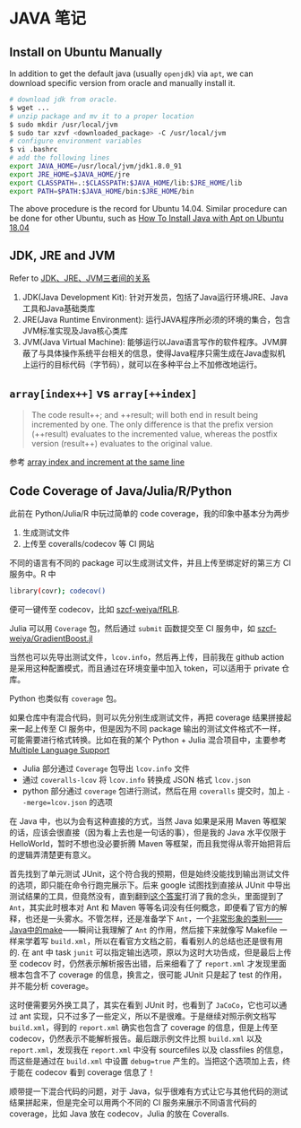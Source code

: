 # JAVA 笔记

## Install on Ubuntu Manually

In addition to get the default java (usually `openjdk`) via `apt`, we can download specific version from oracle and manually install it.

```bash
# download jdk from oracle.
$ wget ...
# unzip package and mv it to a proper location
$ sudo mkdir /usr/local/jvm
$ sudo tar xzvf <downloaded_package> -C /usr/local/jvm
# configure environment variables
$ vi .bashrc
# add the following lines
export JAVA_HOME=/usr/local/jvm/jdk1.8.0_91
export JRE_HOME=$JAVA_HOME/jre
export CLASSPATH=.:$CLASSPATH:$JAVA_HOME/lib:$JRE_HOME/lib
export PATH=$PATH:$JAVA_HOME/bin:$JRE_HOME/bin
```

The above procedure is the record for Ubuntu 14.04. Similar procedure can be done for other Ubuntu, such as [How To Install Java with Apt on Ubuntu 18.04](https://www.digitalocean.com/community/tutorials/how-to-install-java-with-apt-on-ubuntu-18-04)

## JDK, JRE and JVM

Refer to [JDK、JRE、JVM三者间的关系  ](http://playkid.blog.163.com/blog/static/56287260201372113842153/)

1. JDK(Java Development Kit): 针对开发员，包括了Java运行环境JRE、Java工具和Java基础类库
2. JRE(Java Runtime Environment): 运行JAVA程序所必须的环境的集合，包含JVM标准实现及Java核心类库
3. JVM(Java Virtual Machine): 能够运行以Java语言写作的软件程序。JVM屏蔽了与具体操作系统平台相关的信息，使得Java程序只需生成在Java虚拟机上运行的目标代码（字节码），就可以在多种平台上不加修改地运行。

## `array[index++]` vs `array[++index]`

> The code result++; and ++result; will both end in result being incremented by one. The only difference is that the prefix version (++result) evaluates to the incremented value, whereas the postfix version (result++) evaluates to the original value.

参考 [array index and increment at the same line](https://stackoverflow.com/questions/7218249/array-index-and-increment-at-the-same-line)

## Code Coverage of Java/Julia/R/Python

此前在 Python/Julia/R 中玩过简单的 code coverage，我的印象中基本分为两步

1. 生成测试文件
2. 上传至 coveralls/codecov 等 CI 网站

不同的语言有不同的 package 可以生成测试文件，并且上传至绑定好的第三方 CI 服务中。R 中

```bash
library(covr); codecov()
```

便可一键传至 codecov，比如 [szcf-weiya/fRLR](https://github.com/szcf-weiya/fRLR/blob/master/.travis.yml).

Julia 可以用 `Coverage` 包，然后通过 `submit` 函数提交至 CI 服务中，如 [szcf-weiya/GradientBoost.jl](https://github.com/szcf-weiya/GradientBoost.jl/blob/master/.travis.yml)

当然也可以先导出测试文件，`lcov.info`，然后再上传，目前我在 github action 是采用这种配置模式，而且通过在环境变量中加入 token，可以适用于 private 仓库。

Python 也类似有 `coverage` 包。

如果仓库中有混合代码，则可以先分别生成测试文件，再把 coverage 结果拼接起来一起上传至 CI 服务中，但是因为不同 package 输出的测试文件格式不一样，可能需要进行格式转换。比如在我的某个 Python + Julia 混合项目中，主要参考 [Multiple Language Support](https://coveralls-python.readthedocs.io/en/latest/usage/multilang.html)

- Julia 部分通过 `Coverage` 包导出 `lcov.info` 文件
- 通过 `coveralls-lcov` 将 `lcov.info` 转换成 JSON 格式 `lcov.json`
- python 部分通过 `coverage` 包进行测试，然后在用 `coveralls` 提交时，加上 `--merge=lcov.json` 的选项 

在 Java 中，也以为会有这种直接的方式，当然 Java 如果是采用 Maven 等框架的话，应该会很直接（因为看上去也是一句话的事），但是我的 Java 水平仅限于 HelloWorld，暂时不想也没必要折腾 Maven 等框架，而且我觉得从零开始把背后的逻辑弄清楚更有意义。

首先找到了单元测试 JUnit，这个符合我的预期，但是始终没能找到输出测试文件的选项，即只能在命令行跑完展示下。后来 google 试图找到直接从 JUnit 中导出测试结果的工具，但竟然没有，直到翻到[这个答案](https://stackoverflow.com/questions/12445582/generating-junit-reports-from-the-command-line)打消了我的念头，里面提到了 `Ant`，其实此时根本对 Ant 和 Maven 等等名词没有任何概念，即便看了官方的解释，也还是一头雾水。不管怎样，还是准备学下 `Ant`，一个[非常形象的类别——Java中的make](https://www.cnblogs.com/ArtsCrafts/p/Ant_begin.html)——瞬间让我理解了 `Ant` 的作用，然后接下来就像写 Makefile 一样来学着写 `build.xml`，所以在看官方文档之前，看看别人的总结也还是很有用的. 在 ant 中 task `junit` 可以指定输出选项，原以为这时大功告成，但是最后上传至 codecov 时，仍然表示解析报告出错，后来细看了了 `report.xml` 才发现里面根本包含不了 coverage 的信息，换言之，很可能 JUnit 只是起了 test 的作用，并不能分析 coverage。

这时便需要另外换工具了，其实在看到 JUnit 时，也看到了 `JaCoCo`，它也可以通过 ant 实现，只不过多了一些定义，所以不是很难。于是继续对照示例文档写 `build.xml`，得到的 `report.xml` 确实也包含了 coverage 的信息，但是上传至 codecov，仍然表示不能解析报告。最后跟示例文件比照 `build.xml` 以及 `report.xml`，发现我在 `report.xml` 中没有 sourcefiles 以及 classfiles 的信息，而这些是通过在 `build.xml` 中设置 `debug=true` 产生的。当把这个选项加上去，终于能在 codecov 看到 coverage 信息了！

顺带提一下混合代码的问题，对于 Java，似乎很难有方式让它与其他代码的测试结果拼起来，但是完全可以用两个不同的 CI 服务来展示不同语言代码的 coverage，比如 Java 放在 codecov，Julia 的放在 Coveralls.
